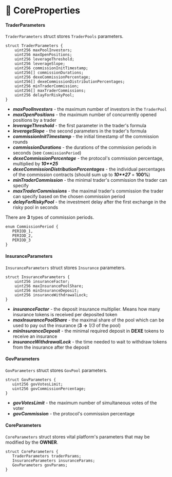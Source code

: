 # 🌌 CoreProperties

#### TraderParameters
`TraderParameters` struct stores `TraderPools` parameters.
```solidity
struct TraderParameters {
    uint256 maxPoolInvestors;
    uint256 maxOpenPositions;
    uint256 leverageThreshold;
    uint256 leverageSlope;
    uint256 commissionInitTimestamp;
    uint256[] commissionDurations;
    uint256 dexeCommissionPercentage;
    uint256[] dexeCommissionDistributionPercentages;
    uint256 minTraderCommission;
    uint256[] maxTraderCommissions;
    uint256 delayForRiskyPool;
}
```
 - ***maxPoolInvestors*** - the maximum number of investors in the `TraderPool`
 - ***maxOpenPositions*** - the maximum number of concurrently opened positions by a trader
 - ***leverageThreshold*** - the first parameter in the trader's formula
 - ***leverageSlope*** - the second parameters in the trader's formula
 - ***commissionInitTimestamp*** - the initial timestamp of the commission rounds
 - ***commissionDurations*** - the durations of the commission periods in seconds (see `CommissionPeriod`)
 - ***dexeCommissionPercentage*** - the protocol's commission percentage, multiplied by ***10\*\*25***
 - ***dexeCommissionDistributionPercentages*** - the individual percentages of the commission contracts (should sum up to ***10\*\*27*** = **100%**)
 - ***minTraderCommission*** - the minimal trader's commission the trader can specify
 - ***maxTraderCommissions*** - the maximal trader's commission the trader can specify based on the chosen commission period
 - ***delayForRiskyPool*** - the investment delay after the first exchange in the risky pool in seconds

There are **3** types of commission periods.
 ```solidity
enum CommissionPeriod {
    PERIOD_1,
    PERIOD_2,
    PERIOD_3
}
```

#### InsuranceParameters
`InsuranceParameters` struct stores `Insurance` parameters.
```solidity
struct InsuranceParameters {
    uint256 insuranceFactor;
    uint256 maxInsurancePoolShare;
    uint256 minInsuranceDeposit;
    uint256 insuranceWithdrawalLock;
}
```
 - ***insuranceFactor*** - the deposit insurance multiplier. Means how many insurance tokens is received per deposited token
 - ***maxInsurancePoolShare*** - the maximal share of the pool which can be used to pay out the insurance (**3** **->** *1/3* of the pool)
 - ***minInsuranceDeposit*** - the minimal required deposit in **DEXE** tokens to receive an insurance
 - ***insuranceWithdrawalLock*** - the time needed to wait to withdraw tokens from the insurance after the deposit

 #### GovParameters
 `GovParameters` struct stores `GovPool` parameters.
 ```solidity
struct GovParameters {
    uint256 govVotesLimit;
    uint256 govCommissionPercentage;
}
```
- ***govVotesLimit*** - the maximum number of simultaneous votes of the voter
- ***govCommission*** - the protocol's commission percentage

#### CoreParameters
 `CoreParameters` struct stores vital platform's parameters that may be modified by the **OWNER**.
 ```solidity
struct CoreParameters {
    TraderParameters traderParams;
    InsuranceParameters insuranceParams;
    GovParameters govParams;
}
 ```